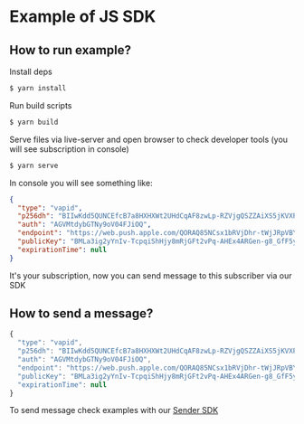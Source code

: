 # Example of JS SDK

## How to run example?

Install deps
```bash
$ yarn install
```

Run build scripts
```bash
$ yarn build
```

Serve files via live-server and open browser to check
developer tools (you will see subscription in console)
```bash
$ yarn serve
```

In console you will see something like:

```json
{
  "type": "vapid",
  "p256dh": "BIIwKdd5QUNCEfcB7a8HXHXWt2UHdCqAF8zwLp-RZVjgQSZZAiXS5jKVXPafCC0VtRnlrtABwnePZpAxML-iZWk",
  "auth": "AGVMtdybGTNy9oV04FJiOQ",
  "endpoint": "https://web.push.apple.com/QORAQ85NCsx1bRVjDhr-tWjJRpVBYc12zZbCtvPdgTFmqiG5DCGDOgN0JM_EpBOeqhAKEnEYn3468dQg5SoDUicnhOvoVQLmyC_etcPLo2BLILGeD4M3i83DsMbeDvxjq5ETj8OQSz9-im9hj3j56rmbe5sxRVdH15BOYIEB1sk",
  "publicKey": "BMLa3ig2yYnIv-TcpqiShHjy8mRjGFt2vPq-AHEx4ARGen-g8_GfF5ybpqVeXy_zdaEUxYEz1kF1IsLwyIHmP2w",
  "expirationTime": null
}
```

It's your subscription, now you can send message to this subscriber via our SDK

## How to send a message?
```js
{
  "type": "vapid",
  "p256dh": "BIIwKdd5QUNCEfcB7a8HXHXWt2UHdCqAF8zwLp-RZVjgQSZZAiXS5jKVXPafCC0VtRnlrtABwnePZpAxML-iZWk",
  "auth": "AGVMtdybGTNy9oV04FJiOQ",
  "endpoint": "https://web.push.apple.com/QORAQ85NCsx1bRVjDhr-tWjJRpVBYc12zZbCtvPdgTFmqiG5DCGDOgN0JM_EpBOeqhAKEnEYn3468dQg5SoDUicnhOvoVQLmyC_etcPLo2BLILGeD4M3i83DsMbeDvxjq5ETj8OQSz9-im9hj3j56rmbe5sxRVdH15BOYIEB1sk",
  "publicKey": "BMLa3ig2yYnIv-TcpqiShHjy8mRjGFt2vPq-AHEx4ARGen-g8_GfF5ybpqVeXy_zdaEUxYEz1kF1IsLwyIHmP2w",
  "expirationTime": null
}
```

To send message check examples with our [Sender SDK](/examples/sender/)